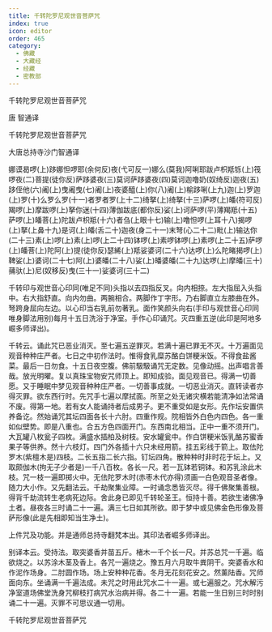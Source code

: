 ```yaml
---
title: 千转陀罗尼观世音菩萨咒
index: true
icon: editor
order: 465
category:
  - 佛藏
  - 大藏经
  - 经藏
  - 密教部
---
```


  千转陀罗尼观世音菩萨咒  

唐 智通译  

千转陀罗尼观世音菩萨咒  

大唐总持寺沙门智通译  

娜谟曷啰(上)跢娜怛啰耶(余何反)夜(弋可反一)娜么(莫我)阿唎耶跋卢枳羝铄(上)筏啰夜(二)菩提(徒你反)萨跢婆夜(三)莫诃萨跢婆夜(四)莫诃迦噜奶(奴绮反)迦夜(五)跢侄他(六)阇(上)曳阇曳(七)阇(上)夜婆醯(上)你(八)阇(上)榆跢唎(上九)迦(上)罗迦(上)罗(十)么罗么罗(十一)者罗者罗(上十二)绮拏(上)绮拏(十三)萨啰(上)皤(符可反)羯啰(上)摩跋啰(上)拏你迷(十四)薄伽跋底(都你反)娑(上)诃萨啰(平)薄羯羝(十五)萨啰(上)皤菩(上)陀跋卢枳羝(十六)者刍(上眼十七)输(上)噜怛啰(上耳十八)揭啰(上)拏(上鼻十九)是诃(上)皤(舌二十)迦夜(身二十一)末弩(心二十二)毗(上)输达你(二十三)素(上)啰(上)素(上)啰(上二十四)钵啰(上)素啰钵啰(上)素啰(上二十五)萨啰(上)皤菩(上)陀阿(上)提(徒你反)瑟絺(上)羝娑婆诃(二十六)达啰(上)么陀睹揭啰(上)鞞娑(上)婆诃(二十七)阿(上)婆皤(二十八)娑(上)皤婆皤(二十九)达啰(上)摩皤(三十)蒱驮(上)尼(奴移反)曳(三十一)娑婆诃(三十二)  

千转印与观世音心印同(唯足不同)头指以去四指反叉。向内相捺。左大指屈入头指中。右大指舒直。向内勿曲。两腕相合。两脚作丁字形。乃右脚直立左膝曲在外。弩跨身屈向左边。以心印当右乳前勿著乳。面作笑颜头向右(手印与观世音心印同唯身脚法用别)每月十五日洗浴于净室。手作心印诵咒。灭四重五逆(此印是阿地多崛多师译出)。  

千转云。诵此咒已恶业消灭。至七遍五逆罪灭。若满十遍已罪无不灭。十万遍面见观音种种庄严者。七日之中初作法时。惟得食乳糜苏酪白饼粳米饭。不得食盐酱菜。最后一日勿食。十五日夜空腹。佛前馺馺诵咒无定数。见像动摇。出声唱言善哉。放光明曜。复以真珠宝物安咒师顶上。即知成验。面见观音已。得满一切善愿。又于睡眠中梦见观音种种庄严者。一切善事成就。一切恶业消灭。直转读者亦得灭罪。欲东西行时。先咒手七遍以摩拭面。所至之处无诸灾横若能清净如法常诵不废。得第一地。若有女人能诵持者后成男子。更不重受如是女形。先作坛安置供养备讫。然始诵咒其坛四面各长十六肘。四重作规。院相皆外白色内四色。各一重如似壁势。即是八重也。合五方色四面开门。东西南北相当。正中一重不须开门。大瓦罐八枚瓮子四枚。满盛水插柏及树枝。安水罐瓮中。作白饼粳米饭乳酪苏蜜香果子等供养。然十六枝灯。四门外各插十六只未经用箭。挂五彩线于箭上。取佉陀罗木(紫檀木是)四枝。二长五指二长六指。钉坛四角。散种种时非时花于坛上。又取颇伽木(拘无子少者是)一千八百枚。各长一尺。若一瓦钵若铜钵。和苏乳涂此木枝。咒一枝一遍即掷火中。无佉陀罗木时(赤枣木代亦得)须画一白色观音圣者像。随力大小作。又先翻法云。千劫聚集业障。一时诵念悉皆灭尽。得千佛聚集善根。得背千劫流转生老病死边际。舍此身已即见千转轮圣王。恒持十善。若欲生诸佛净土者。昼夜各三时诵二十一遍。满三七日如其所欲。即于梦中或见佛金色形像及菩萨形像(此是先相即知当生净土)。  

上件咒及功能。并是通师总持寺翻梵本出。其印法者崛多师译出。  

别译本云。受持法。取突婆香并苗五斤。楮木一千个长一尺。并苏总咒一千遍。临欲烧之。以苏涂木茎及香上。各咒一遍烧之。豫五月六月取牛粪阴干。突婆香水和作泥作场身。二肘圆作场。场上安种种花香。冬月无花刻花安之。然薰陆香。咒师面向东。坐诵满一千遍法成。未咒之时用此咒水二十一遍。或七遍服之。咒水解污净室道场佛堂洗身咒柳枝打病咒水治病并得。各二十一遍。若能一生日别三时时别诵二十一遍。灭罪不可思议通一切用。  

千转陀罗尼观世音菩萨咒  
